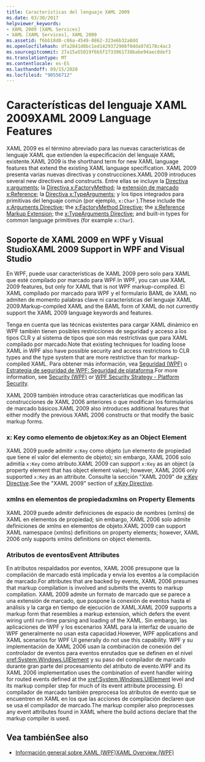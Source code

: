 ```yaml
---
title: Características del lenguaje XAML 2009
ms.date: 03/30/2017
helpviewer_keywords:
- XAML 2009 [XAML Services]
- XAML [XAML Services], XAML 2009
ms.assetid: f6bb18d8-c86a-4549-8862-323e6b32a8dd
ms.openlocfilehash: dfa2841d8bc1ed1429372908f0dda97d178c4ac3
ms.sourcegitcommit: 27a15a55019f6b5f2733961738babe94aec0def3
ms.translationtype: MT
ms.contentlocale: es-ES
ms.lasthandoff: 09/15/2020
ms.locfileid: "90556712"
---
```

# <a name="xaml-2009-language-features"></a><span data-ttu-id="33ca5-102">Características del lenguaje XAML 2009</span><span class="sxs-lookup"><span data-stu-id="33ca5-102">XAML 2009 Language Features</span></span>
<span data-ttu-id="33ca5-103">XAML 2009 es el término abreviado para las nuevas características de lenguaje XAML que extienden la especificación del lenguaje XAML existente.</span><span class="sxs-lookup"><span data-stu-id="33ca5-103">XAML 2009 is the shorthand term for new XAML language features that extend the existing XAML language specification.</span></span> <span data-ttu-id="33ca5-104">XAML 2009 presenta varias nuevas directivas y construcciones.</span><span class="sxs-lookup"><span data-stu-id="33ca5-104">XAML 2009 introduces several new directives and constructs.</span></span> <span data-ttu-id="33ca5-105">Entre ellas se incluye la [Directiva x:arguments](xarguments-directive.md); la [Directiva x:FactoryMethod](xfactorymethod-directive.md); la [extensión de marcado x:Reference](xreference-markup-extension.md); la [Directiva x:TypeArguments](xtypearguments-directive.md); y los tipos integrados para primitivas del lenguaje común (por ejemplo, `x:Char` ).</span><span class="sxs-lookup"><span data-stu-id="33ca5-105">These include the [x:Arguments Directive](xarguments-directive.md); the [x:FactoryMethod Directive](xfactorymethod-directive.md); the [x:Reference Markup Extension](xreference-markup-extension.md); the [x:TypeArguments Directive](xtypearguments-directive.md); and built-in types for common language primitives (for example `x:Char`).</span></span>

## <a name="xaml-2009-support-in-wpf-and-visual-studio"></a><span data-ttu-id="33ca5-106">Soporte de XAML 2009 en WPF y Visual Studio</span><span class="sxs-lookup"><span data-stu-id="33ca5-106">XAML 2009 Support in WPF and Visual Studio</span></span>

<span data-ttu-id="33ca5-107">En WPF, puede usar características de XAML 2009 pero solo para XAML que esté compilado por marcado para WPF.</span><span class="sxs-lookup"><span data-stu-id="33ca5-107">In WPF, you can use XAML 2009 features, but only for XAML that is not WPF markup-compiled.</span></span> <span data-ttu-id="33ca5-108">El XAML compilado por marcado para WPF y el formulario BAML de XAML no admiten de momento palabras clave ni características del lenguaje XAML 2009.</span><span class="sxs-lookup"><span data-stu-id="33ca5-108">Markup-compiled XAML and the BAML form of XAML do not currently support the XAML 2009 language keywords and features.</span></span>

<span data-ttu-id="33ca5-109">Tenga en cuenta que las técnicas existentes para cargar XAML dinámico en WPF también tienen posibles restricciones de seguridad y acceso a los tipos CLR y al sistema de tipos que son más restrictivas que para XAML compilado por marcado.</span><span class="sxs-lookup"><span data-stu-id="33ca5-109">Note that existing techniques for loading loose XAML in WPF also have possible security and access restrictions to CLR types and the type system that are more restrictive than for markup-compiled XAML.</span></span> <span data-ttu-id="33ca5-110">Para obtener más información, vea [Seguridad (WPF)](/dotnet/desktop/wpf/security-wpf) o [Estrategia de seguridad de WPF: Seguridad de plataforma](/dotnet/desktop/wpf/wpf-security-strategy-platform-security).</span><span class="sxs-lookup"><span data-stu-id="33ca5-110">For more information, see [Security (WPF)](/dotnet/desktop/wpf/security-wpf) or [WPF Security Strategy - Platform Security](/dotnet/desktop/wpf/wpf-security-strategy-platform-security).</span></span>

<span data-ttu-id="33ca5-111">XAML 2009 también introduce otras características que modifican las construcciones de XAML 2006 anteriores o que modifican los formularios de marcado básicos.</span><span class="sxs-lookup"><span data-stu-id="33ca5-111">XAML 2009 also introduces additional features that either modify the previous XAML 2006 constructs or that modify the basic markup forms.</span></span>

### <a name="xkey-as-an-object-element"></a><span data-ttu-id="33ca5-112">x: Key como elemento de objeto</span><span class="sxs-lookup"><span data-stu-id="33ca5-112">x:Key as an Object Element</span></span>

<span data-ttu-id="33ca5-113">XAML 2009 puede admitir `x:Key` como objeto (un elemento de propiedad que tiene el valor del elemento de objeto); sin embargo, XAML 2006 solo admitía `x:Key` como atributo.</span><span class="sxs-lookup"><span data-stu-id="33ca5-113">XAML 2009 can support `x:Key` as an object (a property element that has object element value); however, XAML 2006 only supported `x:Key` as an attribute.</span></span> <span data-ttu-id="33ca5-114">Consulte la sección "XAML 2009" de [x:Key Directive](xkey-directive.md).</span><span class="sxs-lookup"><span data-stu-id="33ca5-114">See the "XAML 2009" section of [x:Key Directive](xkey-directive.md).</span></span>

### <a name="xmlns-on-property-elements"></a><span data-ttu-id="33ca5-115">xmlns en elementos de propiedad</span><span class="sxs-lookup"><span data-stu-id="33ca5-115">xmlns on Property Elements</span></span>

<span data-ttu-id="33ca5-116">XAML 2009 puede admitir definiciones de espacio de nombres (xmlns) de XAML en elementos de propiedad; sin embargo, XAML 2006 solo admite definiciones de xmlns en elementos de objeto.</span><span class="sxs-lookup"><span data-stu-id="33ca5-116">XAML 2009 can support XAML namespace (xmlns) definitions on property elements; however, XAML 2006 only supports xmlns definitions on object elements.</span></span>

### <a name="event-attributes"></a><span data-ttu-id="33ca5-117">Atributos de eventos</span><span class="sxs-lookup"><span data-stu-id="33ca5-117">Event Attributes</span></span>

<span data-ttu-id="33ca5-118">En atributos respaldados por eventos, XAML 2006 presupone que la compilación de marcado está implicada y envía los eventos a la compilación de marcado.</span><span class="sxs-lookup"><span data-stu-id="33ca5-118">For attributes that are backed by events, XAML 2006 presumes that markup compilation is involved and submits the events to markup compilation.</span></span> <span data-ttu-id="33ca5-119">XAML 2009 admite un formato de marcado que se parece a una extensión de marcado, que pospone la conexión de eventos hasta el análisis y la carga en tiempo de ejecución de XAML.</span><span class="sxs-lookup"><span data-stu-id="33ca5-119">XAML 2009 supports a markup form that resembles a markup extension, which defers the event wiring until run-time parsing and loading of the XAML.</span></span> <span data-ttu-id="33ca5-120">Sin embargo, las aplicaciones de WPF y los escenarios XAML para la interfaz de usuario de WPF generalmente no usan esta capacidad.</span><span class="sxs-lookup"><span data-stu-id="33ca5-120">However, WPF applications and XAML scenarios for WPF UI generally do not use this capability.</span></span> <span data-ttu-id="33ca5-121">WPF y su implementación de XAML 2006 usan la combinación de conexión del controlador de eventos para eventos enrutados que se definen en el nivel <xref:System.Windows.UIElement> y su paso del compilador de marcado durante gran parte del procesamiento del atributo de evento.</span><span class="sxs-lookup"><span data-stu-id="33ca5-121">WPF and its XAML 2006 implementation uses the combination of event handler wiring for routed events defined at the <xref:System.Windows.UIElement> level and its markup compiler step for much of its event attribute processing.</span></span> <span data-ttu-id="33ca5-122">El compilador de marcado también preprocesa los atributos de evento que se encuentren en XAML en los que las acciones de compilación declaren que se usa el compilador de marcado.</span><span class="sxs-lookup"><span data-stu-id="33ca5-122">The markup compiler also preprocesses any event attributes found in XAML where the build actions declare that the markup compiler is used.</span></span>

## <a name="see-also"></a><span data-ttu-id="33ca5-123">Vea también</span><span class="sxs-lookup"><span data-stu-id="33ca5-123">See also</span></span>

- [<span data-ttu-id="33ca5-124">Información general sobre XAML (WPF)</span><span class="sxs-lookup"><span data-stu-id="33ca5-124">XAML Overview (WPF)</span></span>](../fundamentals/xaml.md)
